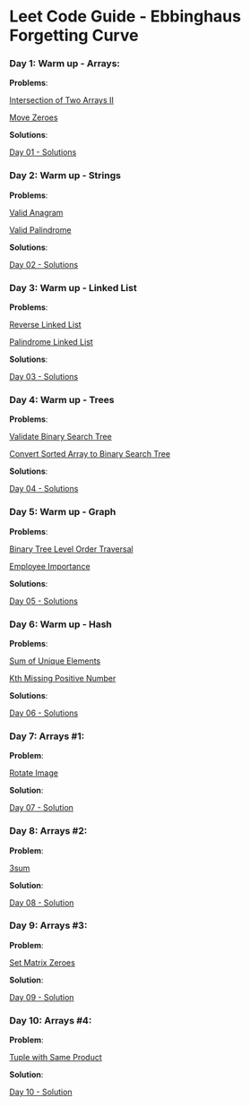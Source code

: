 # Leet Code Guide - Ebbinghaus Forgetting Curve

### Day 1: Warm up - Arrays:

**Problems**:

[Intersection of Two Arrays II](https://leetcode.com/problems/intersection-of-two-arrays-ii)

[Move Zeroes](https://leetcode.com/problems/move-zeroes/)

**Solutions**: 

[ Day 01 - Solutions](https://github.com/biogui/guia-leetcode/tree/main/day_001_warmup_arrays)

### Day 2: Warm up - Strings

**Problems**:

[Valid Anagram](https://leetcode.com/problems/valid-anagram/)

[Valid Palindrome](https://leetcode.com/problems/valid-palindrome/)

**Solutions**: 

[ Day 02 - Solutions](https://github.com/biogui/guia-leetcode/tree/main/day_002_warmup_strings)

### Day 3: Warm up - Linked List

**Problems**:

[Reverse Linked List](https://leetcode.com/problems/reverse-linked-list/)

[Palindrome Linked List](https://leetcode.com/problems/palindrome-linked-list/)

**Solutions**: 

[ Day 03 - Solutions](https://github.com/biogui/guia-leetcode/tree/main/day_003_warmup_linked_list)

### Day 4: Warm up - Trees

**Problems**:

[Validate Binary Search Tree](https://leetcode.com/problems/validate-binary-search-tree/)

[Convert Sorted Array to Binary Search Tree](https://leetcode.com/problems/convert-sorted-array-to-binary-search-tree/)

**Solutions**:

[ Day 04 - Solutions](https://github.com/biogui/guia-leetcode/tree/main/day_004_warmup_trees)

### Day 5: Warm up - Graph

**Problems**:

[Binary Tree Level Order Traversal](https://leetcode.com/problems/binary-tree-level-order-traversal/)

[Employee Importance](https://leetcode.com/problems/employee-importance/)

**Solutions**:

[ Day 05 - Solutions](https://github.com/biogui/guia-leetcode/tree/main/day_005_warmup_graph)


### Day 6: Warm up - Hash

**Problems**:

[Sum of Unique Elements](https://leetcode.com/problems/sum-of-unique-elements/)

[Kth Missing Positive Number](https://leetcode.com/problems/kth-missing-positive-number/)

**Solutions**:

[ Day 06 - Solutions](https://github.com/biogui/guia-leetcode/tree/main/day_006_warmup_hash)

### Day 7: Arrays #1:

**Problem**:

[Rotate Image](https://leetcode.com/problems/rotate-image/)

**Solution**:

[ Day 07 - Solution](https://github.com/biogui/guia-leetcode/tree/main/day_007_arrays_1)

### Day 8: Arrays #2:

**Problem**:

[3sum](https://leetcode.com/problems/3sum/)

**Solution**:

[ Day 08 - Solution](https://github.com/biogui/guia-leetcode/tree/main/day_008_arrays_2)

### Day 9: Arrays #3:

**Problem**:

[Set Matrix Zeroes](https://leetcode.com/problems/set-matrix-zeroes/)

**Solution**:

[ Day 09 - Solution](https://github.com/biogui/guia-leetcode/tree/main/day_009_arrays_3)

### Day 10: Arrays #4:

**Problem**:

[Tuple with Same Product](https://leetcode.com/problems/tuple-with-same-product/)

**Solution**:

[ Day 10 - Solution](https://github.com/biogui/guia-leetcode/tree/main/day_010_arrays_4)
